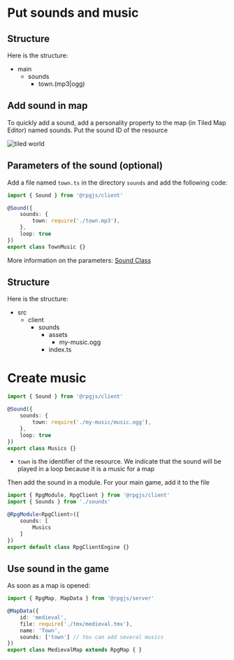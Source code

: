 # Put sounds and music

<div class="autoload-api">

## Structure

Here is the structure: 

* main
    * sounds
        * town.(mp3|ogg)
  
## Add sound in map

To quickly add a sound, add a personality property to the map (in Tiled Map Editor) named sounds. Put the sound ID of the resource

![tiled world](/assets/map-sound.png)



## Parameters of the sound (optional)

Add a file named `town.ts` in the directory `sounds` and add the following code:

```ts
import { Sound } from '@rpgjs/client'

@Sound({
    sounds: {
        town: require('./town.mp3'),
    },
    loop: true
})
export class TownMusic {}
```

More information on the parameters: [Sound Class](/classes/sound.html)

</div>
<div class="module-api">

## Structure

Here is the structure: 

* src
    * client
        * sounds
            * assets
                * my-music.ogg
            * index.ts

# Create music

<PathTo to="baseModule" file="client/sounds/index.ts" />

```ts
import { Sound } from '@rpgjs/client'

@Sound({
    sounds: {
        town: require('./my-music/music.ogg'),
    },
    loop: true
})
export class Musics {}
```

- `town` is the identifier of the resource. We indicate that the sound will be played in a loop because it is a music for a map

Then add the sound in a module. For your main game, add it to the <PathTo to="clientIndex" /> file

```ts
import { RpgModule, RpgClient } from '@rpgjs/client'
import { Sounds } from './sounds'

@RpgModule<RpgClient>({
    sounds: [
        Musics
    ]
})
export default class RpgClientEngine {}
```

## Use sound in the game

As soon as a map is opened:

```ts
import { RpgMap, MapData } from '@rpgjs/server'

@MapData({
    id: 'medieval',
    file: require('./tmx/medieval.tmx'),
    name: 'Town',
    sounds: ['town'] // You can add several musics
})
export class MedievalMap extends RpgMap { }
```
</div>